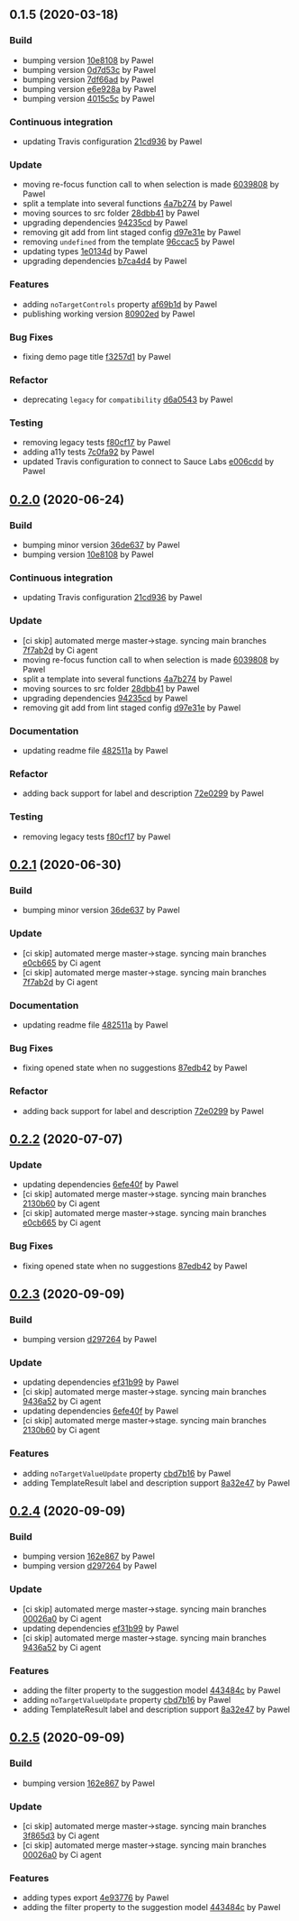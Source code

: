 <a name="0.1.5"></a>
## 0.1.5 (2020-03-18)

### Build

* bumping version [10e8108](https://github.com/anypoint-web-components/anypoint-autocomplete/commit/10e81088c4576642557c800a604bd5ddd455efdb) by Pawel
* bumping version [0d7d53c](https://github.com/anypoint-web-components/anypoint-autocomplete/commit/0d7d53c947cc7e7d147b938a34442837e74ee94f) by Pawel
* bumping version [7df66ad](https://github.com/anypoint-web-components/anypoint-autocomplete/commit/7df66ad1f6631f1b0efae5565f5e390d10560a69) by Pawel
* bumping version [e6e928a](https://github.com/anypoint-web-components/anypoint-autocomplete/commit/e6e928ab78387bf0d1d6e0f4fd3080eef785f147) by Pawel
* bumping version [4015c5c](https://github.com/anypoint-web-components/anypoint-autocomplete/commit/4015c5c89e377b4e9ea0c709c20a390e52454b51) by Pawel


### Continuous integration

* updating Travis configuration [21cd936](https://github.com/anypoint-web-components/anypoint-autocomplete/commit/21cd936a23d9ca7d24a6b6e2450611189377931f) by Pawel


### Update

* moving re-focus function call to when selection is made [6039808](https://github.com/anypoint-web-components/anypoint-autocomplete/commit/60398082b6375e4a31332a59e1d9dde0a8307607) by Pawel
* split a template into several functions [4a7b274](https://github.com/anypoint-web-components/anypoint-autocomplete/commit/4a7b274b26bcb1268c203f8b3a33b66c126489b9) by Pawel
* moving sources to src folder [28dbb41](https://github.com/anypoint-web-components/anypoint-autocomplete/commit/28dbb41b6711eb7eaef43aedcccfe03eda506dd9) by Pawel
* upgrading dependencies [94235cd](https://github.com/anypoint-web-components/anypoint-autocomplete/commit/94235cdd0a466812b339fdd19a57d89f0d6e2189) by Pawel
* removing git add from lint staged config [d97e31e](https://github.com/anypoint-web-components/anypoint-autocomplete/commit/d97e31eb9ca97fe631a1a4b7c5b7d981bc21d8e6) by Pawel
* removing `undefined` from the template [96ccac5](https://github.com/anypoint-web-components/anypoint-autocomplete/commit/96ccac57ac1aefb28ebcefbba4950297af2d8897) by Pawel
* updating types [1e0134d](https://github.com/anypoint-web-components/anypoint-autocomplete/commit/1e0134dd588a075fb145e8dc7b1ae45f27e97d0d) by Pawel
* upgrading dependencies [b7ca4d4](https://github.com/anypoint-web-components/anypoint-autocomplete/commit/b7ca4d4e8f3ccd570ffd1ebace4ea96a7d57fb21) by Pawel


### Features

* adding `noTargetControls` property [af69b1d](https://github.com/anypoint-web-components/anypoint-autocomplete/commit/af69b1d9f70a431d68fef68279876d91c2838f10) by Pawel
* publishing working version [80902ed](https://github.com/anypoint-web-components/anypoint-autocomplete/commit/80902ed783336294b193f06bebb6837d460bde69) by Pawel


### Bug Fixes

* fixing demo page title [f3257d1](https://github.com/anypoint-web-components/anypoint-autocomplete/commit/f3257d1e18e023b2923920b4796879ea1610be31) by Pawel


### Refactor

* deprecating `legacy` for `compatibility` [d6a0543](https://github.com/anypoint-web-components/anypoint-autocomplete/commit/d6a0543110ee4ec0caf06d97eac223e529485aeb) by Pawel


### Testing

* removing legacy tests [f80cf17](https://github.com/anypoint-web-components/anypoint-autocomplete/commit/f80cf175e3e760c727b4ba8d1f815985552c4763) by Pawel
* adding a11y tests [7c0fa92](https://github.com/anypoint-web-components/anypoint-autocomplete/commit/7c0fa92916ea47caa0b7c0ee4520d2d02d4d616a) by Pawel
* updated Travis configuration to connect to Sauce Labs [e006cdd](https://github.com/anypoint-web-components/anypoint-autocomplete/commit/e006cddf502bd50ee8c375613cf32034bdc198b8) by Pawel


<a name="0.2.0"></a>
## [0.2.0](https://github.com/anypoint-web-components/anypoint-autocomplete/compare/0.1.4...0.2.0) (2020-06-24)

### Build

* bumping minor version [36de637](https://github.com/anypoint-web-components/anypoint-autocomplete/commit/36de63711c0915b11fa23238ca371b6e339ba691) by Pawel
* bumping version [10e8108](https://github.com/anypoint-web-components/anypoint-autocomplete/commit/10e81088c4576642557c800a604bd5ddd455efdb) by Pawel


### Continuous integration

* updating Travis configuration [21cd936](https://github.com/anypoint-web-components/anypoint-autocomplete/commit/21cd936a23d9ca7d24a6b6e2450611189377931f) by Pawel


### Update

* [ci skip] automated merge master->stage. syncing main branches [7f7ab2d](https://github.com/anypoint-web-components/anypoint-autocomplete/commit/7f7ab2d9633f507119c7e6f25377414f9ffe2512) by Ci agent
* moving re-focus function call to when selection is made [6039808](https://github.com/anypoint-web-components/anypoint-autocomplete/commit/60398082b6375e4a31332a59e1d9dde0a8307607) by Pawel
* split a template into several functions [4a7b274](https://github.com/anypoint-web-components/anypoint-autocomplete/commit/4a7b274b26bcb1268c203f8b3a33b66c126489b9) by Pawel
* moving sources to src folder [28dbb41](https://github.com/anypoint-web-components/anypoint-autocomplete/commit/28dbb41b6711eb7eaef43aedcccfe03eda506dd9) by Pawel
* upgrading dependencies [94235cd](https://github.com/anypoint-web-components/anypoint-autocomplete/commit/94235cdd0a466812b339fdd19a57d89f0d6e2189) by Pawel
* removing git add from lint staged config [d97e31e](https://github.com/anypoint-web-components/anypoint-autocomplete/commit/d97e31eb9ca97fe631a1a4b7c5b7d981bc21d8e6) by Pawel


### Documentation

* updating readme file [482511a](https://github.com/anypoint-web-components/anypoint-autocomplete/commit/482511a37f79010c5298de05e45d0ce547a6fbbb) by Pawel


### Refactor

* adding back support for label and description [72e0299](https://github.com/anypoint-web-components/anypoint-autocomplete/commit/72e02998d71a522e21bbef091945a4903182b724) by Pawel


### Testing

* removing legacy tests [f80cf17](https://github.com/anypoint-web-components/anypoint-autocomplete/commit/f80cf175e3e760c727b4ba8d1f815985552c4763) by Pawel


<a name="0.2.1"></a>
## [0.2.1](https://github.com/anypoint-web-components/anypoint-autocomplete/compare/0.1.5...0.2.1) (2020-06-30)

### Build

* bumping minor version [36de637](https://github.com/anypoint-web-components/anypoint-autocomplete/commit/36de63711c0915b11fa23238ca371b6e339ba691) by Pawel


### Update

* [ci skip] automated merge master->stage. syncing main branches [e0cb665](https://github.com/anypoint-web-components/anypoint-autocomplete/commit/e0cb665784e3ab44282eede617272bb85589c0c9) by Ci agent
* [ci skip] automated merge master->stage. syncing main branches [7f7ab2d](https://github.com/anypoint-web-components/anypoint-autocomplete/commit/7f7ab2d9633f507119c7e6f25377414f9ffe2512) by Ci agent


### Documentation

* updating readme file [482511a](https://github.com/anypoint-web-components/anypoint-autocomplete/commit/482511a37f79010c5298de05e45d0ce547a6fbbb) by Pawel


### Bug Fixes

* fixing opened state when no suggestions [87edb42](https://github.com/anypoint-web-components/anypoint-autocomplete/commit/87edb420e5d92208e1aa6481b3a117c0be379f6d) by Pawel


### Refactor

* adding back support for label and description [72e0299](https://github.com/anypoint-web-components/anypoint-autocomplete/commit/72e02998d71a522e21bbef091945a4903182b724) by Pawel


<a name="0.2.2"></a>
## [0.2.2](https://github.com/anypoint-web-components/anypoint-autocomplete/compare/0.2.0...0.2.2) (2020-07-07)

### Update

* updating dependencies [6efe40f](https://github.com/anypoint-web-components/anypoint-autocomplete/commit/6efe40fc88f50912a1df4b5d852c0ade5ad570c0) by Pawel
* [ci skip] automated merge master->stage. syncing main branches [2130b60](https://github.com/anypoint-web-components/anypoint-autocomplete/commit/2130b600b6231c75ed2fa5b0489997c744a92a09) by Ci agent
* [ci skip] automated merge master->stage. syncing main branches [e0cb665](https://github.com/anypoint-web-components/anypoint-autocomplete/commit/e0cb665784e3ab44282eede617272bb85589c0c9) by Ci agent


### Bug Fixes

* fixing opened state when no suggestions [87edb42](https://github.com/anypoint-web-components/anypoint-autocomplete/commit/87edb420e5d92208e1aa6481b3a117c0be379f6d) by Pawel


<a name="0.2.3"></a>
## [0.2.3](https://github.com/anypoint-web-components/anypoint-autocomplete/compare/0.2.1...0.2.3) (2020-09-09)

### Build

* bumping version [d297264](https://github.com/anypoint-web-components/anypoint-autocomplete/commit/d29726485635930589c897b61c7092f28d15cb42) by Pawel


### Update

* updating dependencies [ef31b99](https://github.com/anypoint-web-components/anypoint-autocomplete/commit/ef31b99624b076f780068e1ba8ec1468c7eb667e) by Pawel
* [ci skip] automated merge master->stage. syncing main branches [9436a52](https://github.com/anypoint-web-components/anypoint-autocomplete/commit/9436a525c751a57093462854e5ffb702eb9a251b) by Ci agent
* updating dependencies [6efe40f](https://github.com/anypoint-web-components/anypoint-autocomplete/commit/6efe40fc88f50912a1df4b5d852c0ade5ad570c0) by Pawel
* [ci skip] automated merge master->stage. syncing main branches [2130b60](https://github.com/anypoint-web-components/anypoint-autocomplete/commit/2130b600b6231c75ed2fa5b0489997c744a92a09) by Ci agent


### Features

* adding `noTargetValueUpdate` property [cbd7b16](https://github.com/anypoint-web-components/anypoint-autocomplete/commit/cbd7b1646ae46cb53db69c6f4ff2ed3be76a1860) by Pawel
* adding TemplateResult label and description support [8a32e47](https://github.com/anypoint-web-components/anypoint-autocomplete/commit/8a32e47a64c58bd8d1c80d35d123d1b93c64ea80) by Pawel


<a name="0.2.4"></a>
## [0.2.4](https://github.com/anypoint-web-components/anypoint-autocomplete/compare/0.2.2...0.2.4) (2020-09-09)

### Build

* bumping version [162e867](https://github.com/anypoint-web-components/anypoint-autocomplete/commit/162e867338543384dcb4d38e62e29adb0e0b2329) by Pawel
* bumping version [d297264](https://github.com/anypoint-web-components/anypoint-autocomplete/commit/d29726485635930589c897b61c7092f28d15cb42) by Pawel


### Update

* [ci skip] automated merge master->stage. syncing main branches [00026a0](https://github.com/anypoint-web-components/anypoint-autocomplete/commit/00026a078376215beb48eb1894dbb25906cb7607) by Ci agent
* updating dependencies [ef31b99](https://github.com/anypoint-web-components/anypoint-autocomplete/commit/ef31b99624b076f780068e1ba8ec1468c7eb667e) by Pawel
* [ci skip] automated merge master->stage. syncing main branches [9436a52](https://github.com/anypoint-web-components/anypoint-autocomplete/commit/9436a525c751a57093462854e5ffb702eb9a251b) by Ci agent


### Features

* adding the filter property to the suggestion model [443484c](https://github.com/anypoint-web-components/anypoint-autocomplete/commit/443484cb8d57ff04afaf0c4d97c1f7b23a55d4f1) by Pawel
* adding `noTargetValueUpdate` property [cbd7b16](https://github.com/anypoint-web-components/anypoint-autocomplete/commit/cbd7b1646ae46cb53db69c6f4ff2ed3be76a1860) by Pawel
* adding TemplateResult label and description support [8a32e47](https://github.com/anypoint-web-components/anypoint-autocomplete/commit/8a32e47a64c58bd8d1c80d35d123d1b93c64ea80) by Pawel


<a name="0.2.5"></a>
## [0.2.5](https://github.com/anypoint-web-components/anypoint-autocomplete/compare/0.2.3...0.2.5) (2020-09-09)

### Build

* bumping version [162e867](https://github.com/anypoint-web-components/anypoint-autocomplete/commit/162e867338543384dcb4d38e62e29adb0e0b2329) by Pawel


### Update

* [ci skip] automated merge master->stage. syncing main branches [3f865d3](https://github.com/anypoint-web-components/anypoint-autocomplete/commit/3f865d3ed6b3fa7f37f13ad793cd0c5d8e2f4a45) by Ci agent
* [ci skip] automated merge master->stage. syncing main branches [00026a0](https://github.com/anypoint-web-components/anypoint-autocomplete/commit/00026a078376215beb48eb1894dbb25906cb7607) by Ci agent


### Features

* adding types export [4e93776](https://github.com/anypoint-web-components/anypoint-autocomplete/commit/4e9377671a541ca92abbf7074bce63173a924d5f) by Pawel
* adding the filter property to the suggestion model [443484c](https://github.com/anypoint-web-components/anypoint-autocomplete/commit/443484cb8d57ff04afaf0c4d97c1f7b23a55d4f1) by Pawel


